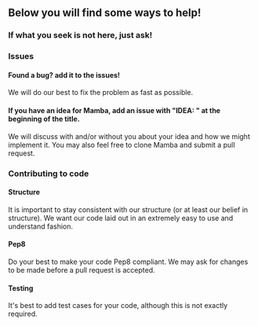 ## Below you will find some ways to help!
### If what you seek is not here, just ask!

### Issues
#### Found a bug? add it to the issues!
We will do our best to fix the problem as fast as possible.
#### If you have an idea for Mamba, add an issue with "IDEA: " at the beginning of the title.
We will discuss with and/or without you about your idea and how we might implement it.
You may also feel free to clone Mamba and submit a pull request.

### Contributing to code
#### Structure
It is important to stay consistent with our structure (or at least our belief in structure). We want our code laid out in an extremely easy to use and understand fashion.
#### Pep8
Do your best to make your code Pep8 compliant. We may ask for changes to be made before a pull request is accepted.
#### Testing
It's best to add test cases for your code, although this is not exactly required.

